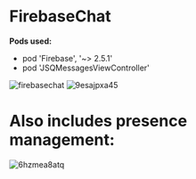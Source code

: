 # FirebaseChat

**Pods used:**
* pod 'Firebase', '~> 2.5.1'
* pod 'JSQMessagesViewController' 
		
	


![firebasechat](https://cloud.githubusercontent.com/assets/21044119/18218275/95546ac8-712f-11e6-9a59-44845372d4f8.gif)
![9esajpxa45](https://cloud.githubusercontent.com/assets/21044119/18219258/4c1a33a4-7136-11e6-8c04-11fdf2e96f51.gif)

# Also includes presence management: 
![6hzmea8atq](https://cloud.githubusercontent.com/assets/21044119/18219430/8c743f02-7137-11e6-834b-8cc61e363bd9.gif)



